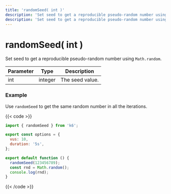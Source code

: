```yaml
---
title: 'randomSeed( int )'
description: 'Set seed to get a reproducible pseudo-random number using `Math.random`.'
description: 'Set seed to get a reproducible pseudo-random number using `Math.random`.'
---
```


# randomSeed( int )

Set seed to get a reproducible pseudo-random number using `Math.random`.

| Parameter | Type    | Description     |
| --------- | ------- | --------------- |
| int       | integer | The seed value. |

### Example

Use `randomSeed` to get the same random number in all the iterations.

{{< code >}}

```javascript
import { randomSeed } from 'k6';

export const options = {
  vus: 10,
  duration: '5s',
};

export default function () {
  randomSeed(123456789);
  const rnd = Math.random();
  console.log(rnd);
}
```

{{< /code >}}
